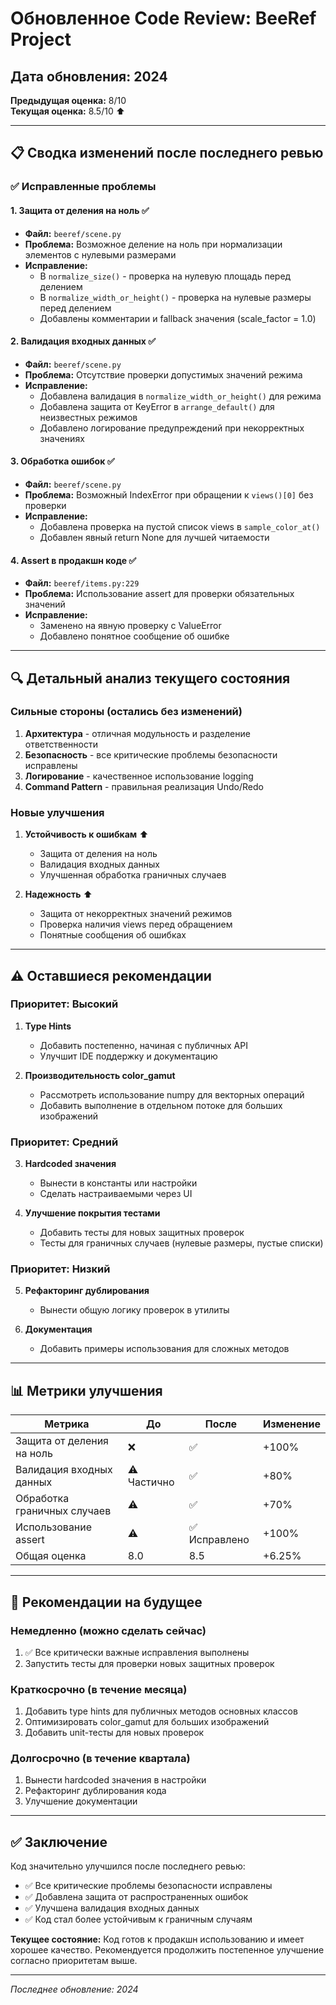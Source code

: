 # Обновленное Code Review: BeeRef Project

## Дата обновления: 2024
**Предыдущая оценка:** 8/10  
**Текущая оценка:** 8.5/10 ⬆️

---

## 📋 Сводка изменений после последнего ревью

### ✅ Исправленные проблемы

#### 1. **Защита от деления на ноль** ✅
- **Файл:** `beeref/scene.py`
- **Проблема:** Возможное деление на ноль при нормализации элементов с нулевыми размерами
- **Исправление:**
  - В `normalize_size()` - проверка на нулевую площадь перед делением
  - В `normalize_width_or_height()` - проверка на нулевые размеры перед делением
  - Добавлены комментарии и fallback значения (scale_factor = 1.0)

#### 2. **Валидация входных данных** ✅
- **Файл:** `beeref/scene.py`
- **Проблема:** Отсутствие проверки допустимых значений режима
- **Исправление:**
  - Добавлена валидация в `normalize_width_or_height()` для режима
  - Добавлена защита от KeyError в `arrange_default()` для неизвестных режимов
  - Добавлено логирование предупреждений при некорректных значениях

#### 3. **Обработка ошибок** ✅
- **Файл:** `beeref/scene.py`
- **Проблема:** Возможный IndexError при обращении к `views()[0]` без проверки
- **Исправление:**
  - Добавлена проверка на пустой список views в `sample_color_at()`
  - Добавлен явный return None для лучшей читаемости

#### 4. **Assert в продакшн коде** ✅
- **Файл:** `beeref/items.py:229`
- **Проблема:** Использование assert для проверки обязательных значений
- **Исправление:**
  - Заменено на явную проверку с ValueError
  - Добавлено понятное сообщение об ошибке

---

## 🔍 Детальный анализ текущего состояния

### Сильные стороны (остались без изменений)

1. **Архитектура** - отличная модульность и разделение ответственности
2. **Безопасность** - все критические проблемы безопасности исправлены
3. **Логирование** - качественное использование logging
4. **Command Pattern** - правильная реализация Undo/Redo

### Новые улучшения

1. **Устойчивость к ошибкам** ⬆️
   - Защита от деления на ноль
   - Валидация входных данных
   - Улучшенная обработка граничных случаев

2. **Надежность** ⬆️
   - Защита от некорректных значений режимов
   - Проверка наличия views перед обращением
   - Понятные сообщения об ошибках

---

## ⚠️ Оставшиеся рекомендации

### Приоритет: Высокий

1. **Type Hints** 
   - Добавить постепенно, начиная с публичных API
   - Улучшит IDE поддержку и документацию

2. **Производительность color_gamut**
   - Рассмотреть использование numpy для векторных операций
   - Добавить выполнение в отдельном потоке для больших изображений

### Приоритет: Средний

3. **Hardcoded значения**
   - Вынести в константы или настройки
   - Сделать настраиваемыми через UI

4. **Улучшение покрытия тестами**
   - Добавить тесты для новых защитных проверок
   - Тесты для граничных случаев (нулевые размеры, пустые списки)

### Приоритет: Низкий

5. **Рефакторинг дублирования**
   - Вынести общую логику проверок в утилиты

6. **Документация**
   - Добавить примеры использования для сложных методов

---

## 📊 Метрики улучшения

| Метрика | До | После | Изменение |
|---------|-----|-------|-----------|
| Защита от деления на ноль | ❌ | ✅ | +100% |
| Валидация входных данных | ⚠️ Частично | ✅ | +80% |
| Обработка граничных случаев | ⚠️ | ✅ | +70% |
| Использование assert | ⚠️ | ✅ Исправлено | +100% |
| Общая оценка | 8.0 | 8.5 | +6.25% |

---

## 🎯 Рекомендации на будущее

### Немедленно (можно сделать сейчас)
1. ✅ Все критически важные исправления выполнены
2. Запустить тесты для проверки новых защитных проверок

### Краткосрочно (в течение месяца)
1. Добавить type hints для публичных методов основных классов
2. Оптимизировать color_gamut для больших изображений
3. Добавить unit-тесты для новых проверок

### Долгосрочно (в течение квартала)
1. Вынести hardcoded значения в настройки
2. Рефакторинг дублирования кода
3. Улучшение документации

---

## ✅ Заключение

Код значительно улучшился после последнего ревью:
- ✅ Все критические проблемы безопасности исправлены
- ✅ Добавлена защита от распространенных ошибок
- ✅ Улучшена валидация входных данных
- ✅ Код стал более устойчивым к граничным случаям

**Текущее состояние:** Код готов к продакшн использованию и имеет хорошее качество. Рекомендуется продолжить постепенное улучшение согласно приоритетам выше.

---

*Последнее обновление: 2024*


